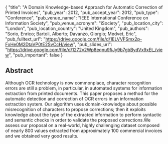 {
  "title": "A Domain Knowledge-based Approach for Automatic Correction of Printed Invoices",
  "pub_year": 2012,
  "pub_accept_year": 2012,
  "pub_type": "Conference",
  "pub_venue_name": "IEEE International Conference on Information Society",
  "pub_venue_acronym": "iSociety",
  "pub_location_city": "London",
  "pub_location_country": "United Kingdom",
  "pub_authors": "Sorio, Enrico; Bartoli, Alberto; Davanzo, Giorgio; Medvet, Eric",
  "pub_fulltext_url": "https://drive.google.com/file/d/1ELVVFSmx2p-FxHe0M2DtaVP0tE2SvCcH/view",
  "pub_slides_url": "https://drive.google.com/file/d/1272v2Wp8eqnu9fiJy9b7gbBydVx9xEt_/view",
  "pub_important": false
}

## Abstract
Although OCR technology is now commonplace, character recognition errors are still a problem, in particular, in automated systems for information extraction from printed documents. This paper proposes a method for the automatic detection and correction of OCR errors in an information extraction system. Our algorithm uses domain-knowledge about possible misrecognition of characters to propose corrections; then it exploits knowledge about the type of the extracted information to perform syntactic and semantic checks in order to validate the proposed corrections.We assess our proposal on a real-world, highly challenging dataset composed of nearly 800 values extracted from approximately 100 commercial invoices and we obtained very good results.
